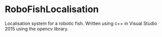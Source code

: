 # RoboFishLocalisation
Localisation system for a robotic fish. Written using c++ in Visual Studio 2015 using the opencv library.
